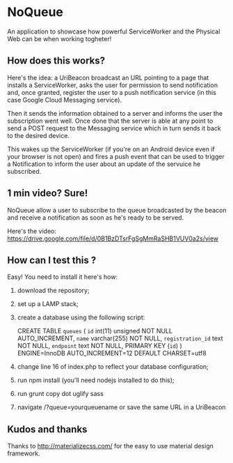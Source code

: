 # NoQueue

An application to showcase how powerful ServiceWorker and the Physical Web can 
be when working togheter! 

## How does this works?

Here's the idea: a UriBeacon broadcast an URL pointing to a page that 
installs a ServiceWorker, asks the user for permission to send notification and,
once granted, register the user to a push notification service (in this case 
Google Cloud Messaging service). 

Then it sends the information obtained to a server and informs the user the 
subscription went well. Once done that the server is able at any point to 
send a POST request to the Messaging service which in turn sends it back to 
the desired device. 

This wakes up the ServiceWorker (if you're on an Android device even if your 
browser is not open) and fires a push event that can be used to trigger a 
Notification to inform the user about an update of the servuice he subscribed.

## 1 min video? Sure!

NoQueue allow a user to subscribe to the queue broadcasted by the beacon and 
receive a notification as soon as he's ready to be served. 

Here's the video: https://drive.google.com/file/d/0B1BzDTsrFgSgMmRaSHB1VUV0a2s/view

## How can I test this ?

Easy! You need to install it here's how:

1. download the repository;
2. set up a LAMP stack;
3. create a database using the following script:

    CREATE TABLE `queues` (
      `id` int(11) unsigned NOT NULL AUTO_INCREMENT,
      `name` varchar(255) NOT NULL,
      `registration_id` text NOT NULL,
      `endpoint` text NOT NULL,
      PRIMARY KEY (`id`)
    ) ENGINE=InnoDB AUTO_INCREMENT=12 DEFAULT CHARSET=utf8
    
4. change line 16 of index.php to reflect your database configuration;
5. run npm install (you'll need nodejs installed to do this);
6. run grunt copy dot uglify sass
7. navigate /?queue=yourqueuename or save the same URL in a UriBeacon

## Kudos and thanks

Thanks to http://materializecss.com/ for the easy to use material design framework.
